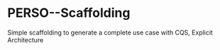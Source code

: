 # PERSO--Scaffolding
Simple scaffolding to generate a complete use case with CQS, Explicit Architecture
